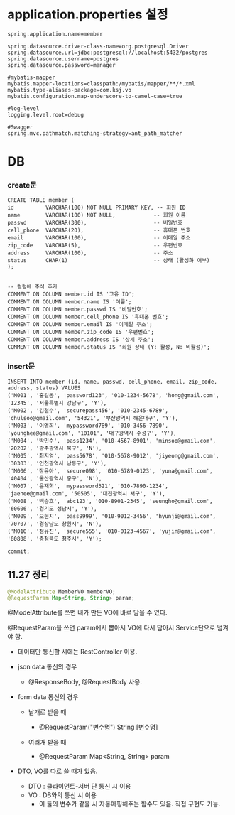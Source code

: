 # application.properties 설정
```properties
spring.application.name=member

spring.datasource.driver-class-name=org.postgresql.Driver
spring.datasource.url=jdbc:postgresql://localhost:5432/postgres
spring.datasource.username=postgres
spring.datasource.password=manager

#mybatis-mapper
mybatis.mapper-locations=classpath:/mybatis/mapper/**/*.xml
mybatis.type-aliases-package=com.ksj.vo
mybatis.configuration.map-underscore-to-camel-case=true

#log-level
logging.level.root=debug

#Swagger
spring.mvc.pathmatch.matching-strategy=ant_path_matcher
```

# DB
### create문

```
CREATE TABLE member (
id          VARCHAR(100) NOT NULL PRIMARY KEY, -- 회원 ID
name        VARCHAR(100) NOT NULL,            -- 회원 이름
passwd      VARCHAR(300),                     -- 비밀번호
cell_phone  VARCHAR(20),                      -- 휴대폰 번호
email       VARCHAR(100),                     -- 이메일 주소
zip_code    VARCHAR(5),                       -- 우편번호
address     VARCHAR(100),                     -- 주소
status      CHAR(1)                           -- 상태 (활성화 여부)
);


-- 컬럼에 주석 추가
COMMENT ON COLUMN member.id IS '고유 ID';
COMMENT ON COLUMN member.name IS '이름';
COMMENT ON COLUMN member.passwd IS '비밀번호';
COMMENT ON COLUMN member.cell_phone IS '휴대폰 번호';
COMMENT ON COLUMN member.email IS '이메일 주소';
COMMENT ON COLUMN member.zip_code IS '우편번호';
COMMENT ON COLUMN member.address IS '상세 주소';
COMMENT ON COLUMN member.status IS '회원 상태 (Y: 활성, N: 비활성)';
```

### insert문
```
INSERT INTO member (id, name, passwd, cell_phone, email, zip_code, address, status) VALUES
('M001', '홍길동', 'password123', '010-1234-5678', 'hong@gmail.com', '12345', '서울특별시 강남구', 'Y'),
('M002', '김철수', 'securepass456', '010-2345-6789', 'chulsoo@gmail.com', '54321', '부산광역시 해운대구', 'Y'),
('M003', '이영희', 'mypassword789', '010-3456-7890', 'younghee@gmail.com', '10101', '대구광역시 수성구', 'Y'),
('M004', '박민수', 'pass1234', '010-4567-8901', 'minsoo@gmail.com', '20202', '광주광역시 북구', 'N'),
('M005', '최지영', 'pass5678', '010-5678-9012', 'jiyeong@gmail.com', '30303', '인천광역시 남동구', 'Y'),
('M006', '장윤아', 'secure098', '010-6789-0123', 'yuna@gmail.com', '40404', '울산광역시 중구', 'N'),
('M007', '윤재희', 'mypassword321', '010-7890-1234', 'jaehee@gmail.com', '50505', '대전광역시 서구', 'Y'),
('M008', '백승호', 'abc123', '010-8901-2345', 'seungho@gmail.com', '60606', '경기도 성남시', 'Y'),
('M009', '오현지', 'pass9999', '010-9012-3456', 'hyunji@gmail.com', '70707', '경상남도 창원시', 'N'),
('M010', '정유진', 'secure555', '010-0123-4567', 'yujin@gmail.com', '80808', '충청북도 청주시', 'Y');

commit;
```


## 11.27 정리
```java
@ModelAttribute MemberVO memberVO;
@RequestParam Map<String, String> param;
```
@ModelAttribute를 쓰면 내가 만든 VO에 바로 담을 수 있다.

@RequestParam을 쓰면 param에서 뽑아서 VO에 다시 담아서 Service단으로 넘겨야 함.
 
* 데이터만 통신할 시에는 RestController 이용.

* json data 통신의 경우
  * @ResponseBody, @RequestBody 사용.

* form data 통신의 경우
  * 낱개로 받을 때
    * @RequestParam("변수명") String [변수명]

  * 여러개 받을 때
    * @RequestParam Map<String, String> param

* DTO, VO를 따로 쓸 때가 있음.
  * DTO : 클라이언트-서버 단 통신 시 이용
  * VO : DB와의 통신 시 이용
    * 이 둘의 변수가 같을 시 자동매핑해주는 함수도 있음. 직접 구현도 가능.